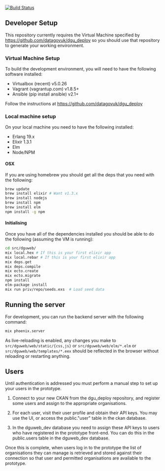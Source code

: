 [![Build Status](https://semaphoreci.com/api/v1/ross/dgu2/branches/master/badge.svg)](https://semaphoreci.com/ross/dgu2)

## Developer Setup

This repository currently requires the Virtual Machine specified by https://github.com/datagovuk/dgu_deploy
so you should use that repository to generate your working environment.


### Virtual Machine Setup

To build the development environment, you will need to have the following
software installed:

* Virtualbox (recent) v5.0.26
* Vagrant (vagrantup.com) v1.8.5+
* Ansible (pip install ansible) v2.1+

Follow the instructions at https://github.com/datagovuk/dgu_deploy


### Local machine setup

On your local machine you need to have the following installed:

* Erlang 19.x
* Elixir 1.3.1
* Elm
* Node/NPM

#### OSX

If you are using homebrew you should get all the deps that you need with the following:

```bash
brew update
brew install elixir # Want v1.3.x
brew install nodejs
brew install npm
brew install elm
npm install -g npm
```

#### Initialising

Once you have all of the dependencies installed you should be able to do the following (assuming the VM is running):

```bash
cd src/dguweb/
mix local.hex # If this is your first elixir app
mix local.rebar # If this is your first elixir app
mix deps.get
mix deps.compile
mix ecto.create
mix ecto.migrate
npm install
elm-package install
mix run priv/repo/seeds.exs  # Load seed data
```

## Running the server

For development, you can run the backend server with the following command:

```bash
mix phoenix.server
```

As live-reloading is enabled, any changes you make to ```src/dguweb/web/static/{css,js}``` or ```src/dguweb/web/elm/*.elm``` or ```src/dguweb/web/templates/*.eex``` should be reflected in the browser without reloading or restarting anything.

## Users

Until authentication is addressed you must perform a manual step to set up your users in the prototype.

1. Connect to your new CKAN from the dgu_deploy repository, and register some users and assign to the appropriate organisations.

2. For each user, visit their user profile and obtain their API keys. You may use the UI, or access the public."user" table in the ckan database.

3. In the dguweb_dev database you need to assign these API keys to users who have registered in the prototype front-end. You can do this in the public.users table in the dguweb_dev database.

Once this is complete, when users log in to the prototype the list of organisations they can manage is retrieved and stored against their connection so that user and permitted organisations are available to the prototype.
